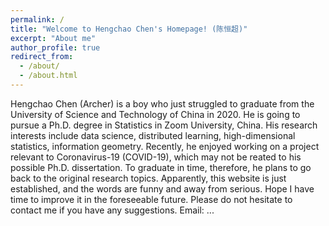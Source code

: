 ```yaml
---
permalink: /
title: "Welcome to Hengchao Chen's Homepage! (陈恒超)"
excerpt: "About me"
author_profile: true
redirect_from: 
  - /about/
  - /about.html
---
```


Hengchao Chen (Archer) is a boy who just struggled to graduate from the University of Science and Technology of China in 2020. He is going to pursue a Ph.D. degree in Statistics in Zoom University, China. His research interests include data science, distributed learning, high-dimensional statistics, information geometry. Recently, he enjoyed working on a project relevant to Coronavirus-19 (COVID-19), which may not be reated to his possible Ph.D. dissertation. To graduate in time, therefore, he plans to go back to the original research topics. Apparently, this website is just established, and the words are funny and away from serious. Hope I have time to improve it in the foreseeable future. Please do not hesitate to contact me if you have any suggestions. Email: ...

